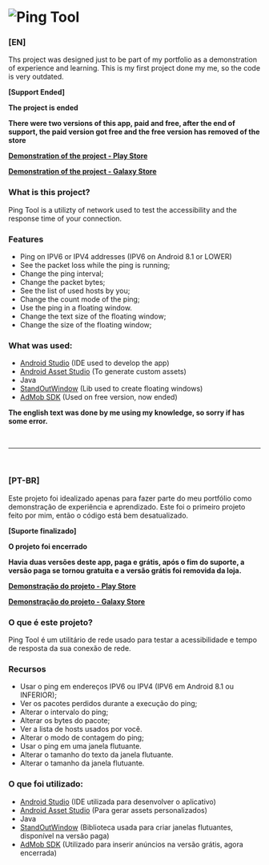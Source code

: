 # ![](https://lh3.googleusercontent.com/EavUeFkk4htvm0TuW-TKOy2QRcZmyyZkyYwt5uw498tl1LUXa9wRExxGRZk0l2cw6g=w912-h512-rw?raw=true "Ping Tool")
### [EN]

Ths project was designed just to be part of my portfolio as a demonstration of experience and learning. This is my first project done my me, so the code is very outdated.

**[Support Ended]**

**The project is ended**

**There were two versions of this app, paid and free, after the end of support, the paid version got free and the free version has removed of the store**

**[Demonstration of the project - Play Store](https://play.google.com/store/apps/details?id=a98apps.ping&hl=en_US)**

**[Demonstration of the project - Galaxy Store](https://apps.samsung.com/appquery/appDetail.as?appId=a98apps.pingnoads)**

### What is this project?

Ping Tool is a utilizty of network used to test the accessibility and the response time of your connection.

### Features

* Ping on IPV6 or IPV4 addresses (IPV6 on Android 8.1 or LOWER)
* See the packet loss while the ping is running;
* Change the ping interval;
* Change the packet bytes;
* See the list of used hosts by you;
* Change the count mode of the ping;
* Use the ping in a floating window.
* Change the text size of the floating window;
* Change the size of the floating window;

### What was used:

* [Android Studio](https://developer.android.com/studio) (IDE used to develop the app)
* [Android Asset Studio](http://romannurik.github.io/AndroidAssetStudio/index.html) (To generate custom assets)
* Java
* [StandOutWindow](https://github.com/pingpongboss/StandOut) (Lib used to create floating windows)
* [AdMob SDK](https://developers.google.com/admob/android/quick-start) (Used on free version, now ended)

**The english text was done by me using my knowledge, so sorry if has some error.**

<br>
<hr>
<br>

### [PT-BR]

Este projeto foi idealizado apenas para fazer parte do meu portfólio como demonstração de experiência e aprendizado. Este foi o primeiro projeto feito por mim, então o código está bem desatualizado.

**[Suporte finalizado]**

**O projeto foi encerrado**

**Havia duas versões deste app, paga e grátis, após o fim do suporte, a versão paga se tornou gratuita e a versão grátis foi removida da loja.**

**[Demonstração do projeto - Play Store](https://play.google.com/store/apps/details?id=a98apps.ping&hl=pt_BR)**

**[Demonstração do projeto - Galaxy Store](https://apps.samsung.com/appquery/appDetail.as?appId=a98apps.pingnoads)**

### O que é este projeto?

Ping Tool é um utilitário de rede usado para testar a acessibilidade e tempo de resposta da sua conexão de rede.

### Recursos

* Usar o ping em endereços IPV6 ou IPV4 (IPV6 em Android 8.1 ou INFERIOR);
* Ver os pacotes perdidos durante a execução do ping;
* Alterar o intervalo do ping;
* Alterar os bytes do pacote;
* Ver a lista de hosts usados por você.
* Alterar o modo de contagem do ping;
* Usar o ping em uma janela flutuante.
* Alterar o tamanho do texto da janela flutuante.
* Alterar o tamanho da janela flutuante.

### O que foi utilizado:

* [Android Studio](https://developer.android.com/studio) (IDE utilizada para desenvolver o aplicativo)
* [Android Asset Studio](http://romannurik.github.io/AndroidAssetStudio/index.html) (Para gerar assets personalizados)
* Java
* [StandOutWindow](https://github.com/pingpongboss/StandOut) (Biblioteca usada para criar janelas flutuantes, disponível na versão paga)
* [AdMob SDK](https://developers.google.com/admob/android/quick-start) (Utilizado para inserir anúncios na versão grátis, agora encerrada)
